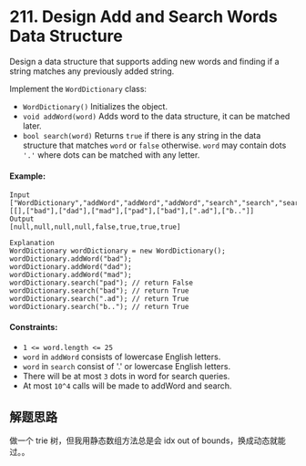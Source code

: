 # 211. Design Add and Search Words Data Structure

Design a data structure that supports adding new words and finding if a string matches any previously added string.

Implement the `WordDictionary` class:

+ `WordDictionary()` Initializes the object.
+ `void addWord(word)` Adds word to the data structure, it can be matched later.
+ `bool search(word)` Returns `true` if there is any string in the data structure that matches `word` or `false` otherwise. `word` may contain dots `'.'` where dots can be matched with any letter.
 
#### Example:

```
Input
["WordDictionary","addWord","addWord","addWord","search","search","search","search"]
[[],["bad"],["dad"],["mad"],["pad"],["bad"],[".ad"],["b.."]]
Output
[null,null,null,null,false,true,true,true]

Explanation
WordDictionary wordDictionary = new WordDictionary();
wordDictionary.addWord("bad");
wordDictionary.addWord("dad");
wordDictionary.addWord("mad");
wordDictionary.search("pad"); // return False
wordDictionary.search("bad"); // return True
wordDictionary.search(".ad"); // return True
wordDictionary.search("b.."); // return True
``` 

#### Constraints:

+ `1 <= word.length <= 25`
+ `word` in `addWord` consists of lowercase English letters.
+ `word` in `search` consist of '.' or lowercase English letters.
+ There will be at most `3` dots in word for search queries.
+ At most `10^4` calls will be made to addWord and search.

## 解题思路

做一个 trie 树，但我用静态数组方法总是会 idx out of bounds，换成动态就能过。。
